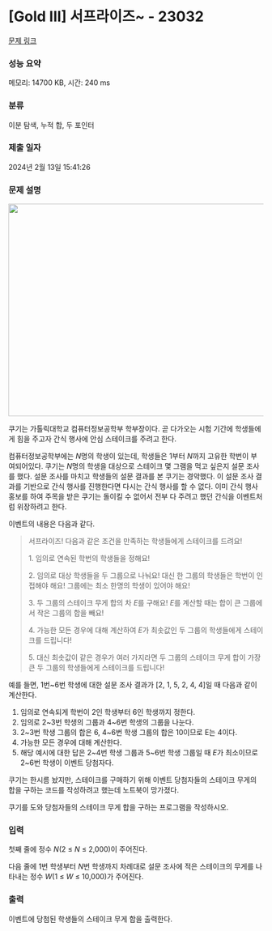 # [Gold III] 서프라이즈~ - 23032 

[문제 링크](https://www.acmicpc.net/problem/23032) 

### 성능 요약

메모리: 14700 KB, 시간: 240 ms

### 분류

이분 탐색, 누적 합, 두 포인터

### 제출 일자

2024년 2월 13일 15:41:26

### 문제 설명

<p style="text-align: center;"><img alt="" src="https://upload.acmicpc.net/a03d9f54-b00b-48ed-be65-1a094b44f23e/-/preview/" style="height: 420px; width: 600px;"></p>

<p>쿠기는 가톨릭대학교 컴퓨터정보공학부 학부장이다. 곧 다가오는 시험 기간에 학생들에게 힘을 주고자 간식 행사에 안심 스테이크를 주려고 한다.</p>

<p>컴퓨터정보공학부에는 <em>N</em>명의 학생이 있는데, 학생들은 1부터 <em>N</em>까지 고유한 학번이 부여되어있다. 쿠기는 <em>N</em>명의 학생을 대상으로 스테이크 몇 그램을 먹고 싶은지 설문 조사를 했다. 설문 조사를 마치고 학생들의 설문 결과를 본 쿠기는 경악했다. 이 설문 조사 결과를 기반으로 간식 행사를 진행한다면 다시는 간식 행사를 할 수 없다. 이미 간식 행사 홍보를 하여 주목을 받은 쿠기는 돌이킬 수 없어서 전부 다 주려고 했던 간식을 이벤트처럼 위장하려고 한다.</p>

<p>이벤트의 내용은 다음과 같다.</p>

<blockquote>
<p>서프라이즈! 다음과 같은 조건을 만족하는 학생들에게 스테이크를 드려요!</p>

<p>1. 임의로 연속된 학번의 학생들을 정해요!</p>

<p>2. 임의로 대상 학생들을 두 그룹으로 나눠요! 대신 한 그룹의 학생들은 학번이 인접해야 해요! 그룹에는 최소 한명의 학생이 있어야 해요!</p>

<p>3. 두 그룹의 스테이크 무게 합의 차 <em>E</em>를 구해요! <em>E</em>를 계산할 때는 합이 큰 그룹에서 작은 그룹의 합을 빼요!</p>

<p>4. 가능한 모든 경우에 대해 계산하여 <em>E</em>가 최솟값인 두 그룹의 학생들에게 스테이크를 드립니다!</p>

<p>5. 대신 최솟값이 같은 경우가 여러 가지라면 두 그룹의 스테이크 무게 합이 가장 큰 두 그룹의 학생들에게 스테이크를 드립니다!</p>
</blockquote>

<p>예를 들면, 1번~6번 학생에 대한 설문 조사 결과가 [2, 1, 5, 2, 4, 4]일 때 다음과 같이 계산한다.</p>

<ol>
	<li>임의로 연속되게 학번이 2인 학생부터 6인 학생까지 정한다.</li>
	<li>임의로 2~3번 학생의 그룹과 4~6번 학생의 그룹을 나눈다.</li>
	<li>2~3번 학생 그룹의 합은 6, 4~6번 학생 그룹의 합은 10이므로 E는 4이다.</li>
	<li>가능한 모든 경우에 대해 계산한다.</li>
	<li>해당 예시에 대한 답은 2~4번 학생 그룹과 5~6번 학생 그룹일 때 <em>E</em>가 최소이므로 2~6번 학생이 이벤트 당첨자다.</li>
</ol>

<p>쿠기는 한시름 놨지만, 스테이크를 구매하기 위해 이벤트 당첨자들의 스테이크 무게의 합을 구하는 코드를 작성하려고 했는데 노트북이 망가졌다.</p>

<p>쿠기를 도와 당첨자들의 스테이크 무게 합을 구하는 프로그램을 작성하시오.</p>

### 입력 

 <p>첫째 줄에 정수 <em>N</em>(2 ≤ <em>N</em> ≤ 2,000)이 주어진다.</p>

<p>다음 줄에 1번 학생부터 <em>N</em>번 학생까지 차례대로 설문 조사에 적은 스테이크의 무게를 나타내는 정수 <em>W</em>(1 ≤ <em>W</em> ≤ 10,000)가 주어진다.</p>

### 출력 

 <p>이벤트에 당첨된 학생들의 스테이크 무게 합을 출력한다.</p>

